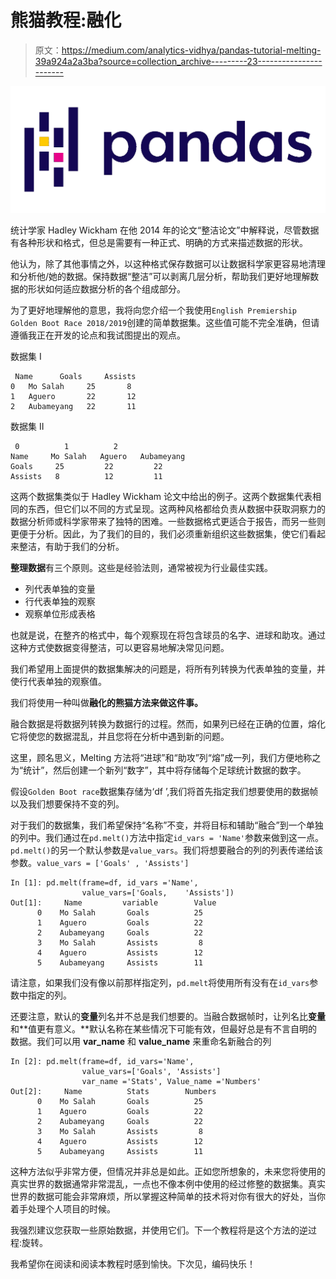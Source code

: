 # 熊猫教程:融化

> 原文：<https://medium.com/analytics-vidhya/pandas-tutorial-melting-39a924a2a3ba?source=collection_archive---------23----------------------->

![](img/4507e48a726578e3d91d1d8585312135.png)

统计学家 Hadley Wickham 在他 2014 年的论文“整洁论文”中解释说，尽管数据有各种形状和格式，但总是需要有一种正式、明确的方式来描述数据的形状。

他认为，除了其他事情之外，以这种格式保存数据可以让数据科学家更容易地清理和分析他/她的数据。保持数据“整洁”可以剥离几层分析，帮助我们更好地理解数据的形状如何适应数据分析的各个组成部分。

为了更好地理解他的意思，我将向您介绍一个我使用`English Premiership Golden Boot Race 2018/2019`创建的简单数据集。这些值可能不完全准确，但请遵循我正在开发的论点和我试图提出的观点。

数据集 I

```
 Name      Goals     Assists
0   Mo Salah     25       8
1   Aguero       22       12
2   Aubameyang   22       11
```

数据集 II

```
 0          1          2
Name     Mo Salah   Aguero   Aubameyang
Goals     25         22         22 
Assists   8          12         11
```

这两个数据集类似于 Hadley Wickham 论文中给出的例子。这两个数据集代表相同的东西，但它们以不同的方式呈现。这两种风格都给负责从数据中获取洞察力的数据分析师或科学家带来了独特的困难。一些数据格式更适合于报告，而另一些则更便于分析。因此，为了我们的目的，我们必须重新组织这些数据集，使它们看起来整洁，有助于我们的分析。

**整理数据**有三个原则。这些是经验法则，通常被视为行业最佳实践。

*   列代表单独的变量
*   行代表单独的观察
*   观察单位形成表格

也就是说，在整齐的格式中，每个观察现在将包含球员的名字、进球和助攻。通过这种方式使数据变得整洁，可以更容易地解决常见问题。

我们希望用上面提供的数据集解决的问题是，将所有列转换为代表单独的变量，并使行代表单独的观察值。

我们将使用一种叫做**融化的熊猫方法来做这件事。**

融合数据是将数据列转换为数据行的过程。然而，如果列已经在正确的位置，熔化它将使您的数据混乱，并且您将在分析中遇到新的问题。

这里，顾名思义，Melting 方法将“进球”和“助攻”列“熔”成一列，我们方便地称之为“统计”，然后创建一个新列“数字”，其中将存储每个足球统计数据的数字。

假设`Golden Boot race`数据集存储为‘df ’,我们将首先指定我们想要使用的数据帧以及我们想要保持不变的列。

对于我们的数据集，我们希望保持“名称”不变，并将目标和辅助“融合”到一个单独的列中。我们通过在`pd.melt()`方法中指定`id_vars = 'Name'`参数来做到这一点。`pd.melt()`的另一个默认参数是`value_vars`。我们将想要融合的列的列表传递给该参数。`value_vars = ['Goals' , 'Assists']`

```
In [1]: pd.melt(frame=df, id_vars ='Name', 
                value_vars=['Goals,    'Assists'])
Out[1]:     Name         variable        Value
      0    Mo Salah       Goals          25
      1    Aguero         Goals          22 
      2    Aubameyang     Goals          22
      3    Mo Salah       Assists         8
      4    Aguero         Assists        12
      5    Aubameyang     Assists        11
```

请注意，如果我们没有像以前那样指定列，`pd.melt`将使用所有没有在`id_vars`参数中指定的列。

还要注意，默认的**变量**列名并不总是我们想要的。当融合数据帧时，让列名比**变量**和**值更有意义。**默认名称在某些情况下可能有效，但最好总是有不言自明的数据。我们可以用 **var_name** 和 **value_name** 来重命名新融合的列

```
In [2]: pd.melt(frame=df, id_vars='Name',
                value_vars=['Goals', 'Assists']
                var_name ='Stats', Value_name ='Numbers'
Out[2]:     Name          Stats        Numbers
      0    Mo Salah       Goals          25
      1    Aguero         Goals          22 
      2    Aubameyang     Goals          22
      3    Mo Salah       Assists         8
      4    Aguero         Assists        12
      5    Aubameyang     Assists        11
```

这种方法似乎非常方便，但情况并非总是如此。正如您所想象的，未来您将使用的真实世界的数据通常非常混乱，一点也不像本例中使用的经过修整的数据集。真实世界的数据可能会非常麻烦，所以掌握这种简单的技术将对你有很大的好处，当你着手处理个人项目的时候。

我强烈建议您获取一些原始数据，并使用它们。下一个教程将是这个方法的逆过程:旋转。

我希望你在阅读和阅读本教程时感到愉快。下次见，编码快乐！